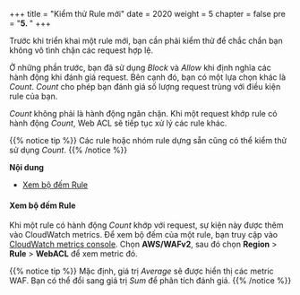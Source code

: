 +++
title = "Kiểm thử Rule mới"
date = 2020
weight = 5
chapter = false
pre = "<b>5. </b>"
+++

Trước khi triển khai một rule mới, bạn cần phải kiểm thử để chắc chắn bạn không vô tình chặn các request hợp lệ.

Ở những phần trước, bạn đã sử dụng *Block* và *Allow* khi định nghĩa các hành động khi đánh giá request. Bên cạnh đó, bạn có một lựa chọn khác là *Count*. *Count* cho phép bạn đánh giá số lượng request trùng với điều kiện rule của bạn.

*Count* không phải là hành động ngăn chặn. Khi một request khớp rule có hành động *Count*, Web ACL sẽ tiếp tục xử lý các rule khác.

{{% notice tip %}}
Các rule hoặc nhóm rule dựng sẵn cũng có thể kiểm thử sử dụng *Count*.
{{% /notice %}}

**Nội dung**
- [Xem bộ đếm Rule](#xem-bộ-đếm-rule)

#### Xem bộ đếm Rule
Khi một rule có hành động *Count* khớp với request, sự kiện này được thêm vào CloudWatch metrics. Để xem bộ đếm của một rule, bạn truy cập vào [CloudWatch metrics console](https://console.aws.amazon.com/cloudwatch/home?#metricsV2:graph=~()). Chọn **AWS/WAFv2**, sau đó chọn **Region** > **Rule** > **WebACL** để xem metric đó.

{{% notice tip %}}
Mặc định, giá trị *Average* sẽ được hiển thị các metric WAF. Bạn có thể đổi sang giá trị *Sum* để phân tích đánh giá.
{{% /notice %}}
